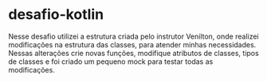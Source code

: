 # desafio-kotlin

Nesse desafio utilizei a estrutura criada pelo instrutor Venilton, onde realizei modificações na estrutura das classes, para atender minhas necessidades.
Nessas alterações crie novas funções, modifique atributos de classes, tipos de classes e foi criado um pequeno mock para testar todas as modificações. 
